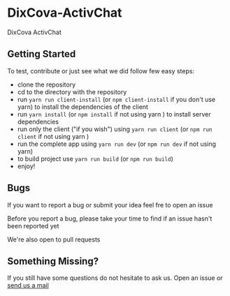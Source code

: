 # DixCova-ActivChat

DixCova ActivChat

## Getting Started

To test, contribute or just see what we did follow few easy steps:

- clone the repository
- cd to the directory with the repository
- run `yarn run client-install` (or `npm client-install` if you don't use yarn) to install the dependencies of the client
- run `yarn install` (or `npm install` if not using yarn ) to install server dependencies
- run only the client ("if you wish") using `yarn run client` (or `npm run client` if not using yarn )
- run the complete app using `yarn run dev` (or `npm run dev` if not using yarn)
- to build project use `yarn run build` (or `npm run build`)
- enjoy!

## Bugs

If you want to report a bug or submit your idea feel fre to open an issue

Before you report a bug, please take your time to find if an issue hasn't been reported yet

We're also open to pull requests

## Something Missing?

If you still have some questions do not hesitate to ask us. Open an issue or [send us a mail](arinzeogbo@gmail.com)
